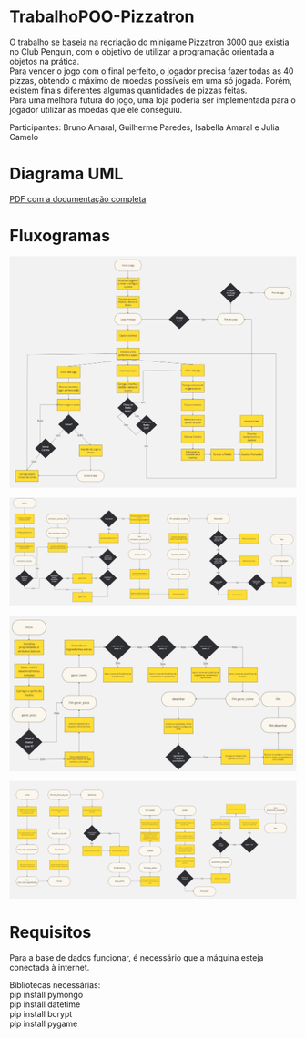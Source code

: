 # TrabalhoPOO-Pizzatron
O trabalho se baseia na recriação do minigame Pizzatron 3000 que existia no Club Penguin, com o objetivo de utilizar a programação orientada a objetos na prática.  
Para vencer o jogo com o final perfeito, o jogador precisa fazer todas as 40 pizzas, obtendo o máximo de moedas possíveis em uma só jogada. Porém, existem finais diferentes algumas quantidades de pizzas feitas.  
Para uma melhora futura do jogo, uma loja poderia ser implementada para o jogador utilizar as moedas que ele conseguiu.

Participantes: Bruno Amaral, Guilherme Paredes, Isabella Amaral e Julia Camelo

# Diagrama UML

[PDF com a documentação completa](Docs/UML_Pizzatron3000.pdf)

# Fluxogramas
![Fluxograma do funcionamento do jogo](Docs/fluxograma_jogo.png)

![Fluxograma do nível](Docs/fluxograma_nivel.png)

![Fluxograma da pizza do cardápio](Docs/fluxograma_pizzacardapio.png)

![Fluxograma da pizza do usuário](Docs/fluxograma_pizzausuario.png)

# Requisitos
Para a base de dados funcionar, é necessário que a máquina esteja conectada à internet.

Bibliotecas necessárias:  
pip install pymongo  
pip install datetime  
pip install bcrypt  
pip install pygame  